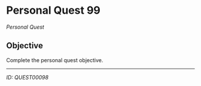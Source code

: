 # Personal Quest 99

*Personal Quest*

## Objective
Complete the personal quest objective.

---
*ID: QUEST00098*